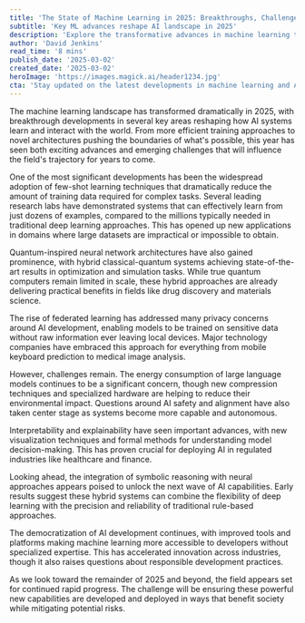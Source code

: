 ```yaml
---
title: 'The State of Machine Learning in 2025: Breakthroughs, Challenges, and Future Horizons'
subtitle: 'Key ML advances reshape AI landscape in 2025'
description: 'Explore the transformative advances in machine learning throughout 2025, from few-shot learning breakthroughs to quantum-inspired architectures. Discover the challenges of energy usage and AI safety, as new techniques in interpretability and federated learning pave the way for wider AI adoption across industries.'
author: 'David Jenkins'
read_time: '8 mins'
publish_date: '2025-03-02'
created_date: '2025-03-02'
heroImage: 'https://images.magick.ai/header1234.jpg'
cta: 'Stay updated on the latest developments in machine learning and AI by following us on LinkedIn. Join our community of tech enthusiasts and industry professionals shaping the future of artificial intelligence.'
---
```


The machine learning landscape has transformed dramatically in 2025, with breakthrough developments in several key areas reshaping how AI systems learn and interact with the world. From more efficient training approaches to novel architectures pushing the boundaries of what's possible, this year has seen both exciting advances and emerging challenges that will influence the field's trajectory for years to come.

One of the most significant developments has been the widespread adoption of few-shot learning techniques that dramatically reduce the amount of training data required for complex tasks. Several leading research labs have demonstrated systems that can effectively learn from just dozens of examples, compared to the millions typically needed in traditional deep learning approaches. This has opened up new applications in domains where large datasets are impractical or impossible to obtain.

Quantum-inspired neural network architectures have also gained prominence, with hybrid classical-quantum systems achieving state-of-the-art results in optimization and simulation tasks. While true quantum computers remain limited in scale, these hybrid approaches are already delivering practical benefits in fields like drug discovery and materials science.

The rise of federated learning has addressed many privacy concerns around AI development, enabling models to be trained on sensitive data without raw information ever leaving local devices. Major technology companies have embraced this approach for everything from mobile keyboard prediction to medical image analysis.

However, challenges remain. The energy consumption of large language models continues to be a significant concern, though new compression techniques and specialized hardware are helping to reduce their environmental impact. Questions around AI safety and alignment have also taken center stage as systems become more capable and autonomous.

Interpretability and explainability have seen important advances, with new visualization techniques and formal methods for understanding model decision-making. This has proven crucial for deploying AI in regulated industries like healthcare and finance.

Looking ahead, the integration of symbolic reasoning with neural approaches appears poised to unlock the next wave of AI capabilities. Early results suggest these hybrid systems can combine the flexibility of deep learning with the precision and reliability of traditional rule-based approaches.

The democratization of AI development continues, with improved tools and platforms making machine learning more accessible to developers without specialized expertise. This has accelerated innovation across industries, though it also raises questions about responsible development practices.

As we look toward the remainder of 2025 and beyond, the field appears set for continued rapid progress. The challenge will be ensuring these powerful new capabilities are developed and deployed in ways that benefit society while mitigating potential risks.